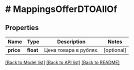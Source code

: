 # # MappingsOfferDTOAllOf

## Properties

Name | Type | Description | Notes
------------ | ------------- | ------------- | -------------
**price** | **float** | Цена товара в рублях. | [optional]

[[Back to Model list]](../../README.md#models) [[Back to API list]](../../README.md#endpoints) [[Back to README]](../../README.md)
